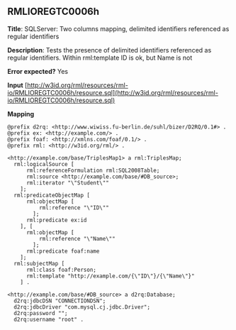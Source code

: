 ## RMLIOREGTC0006h

**Title**: SQLServer: Two columns mapping, delimited identifiers referenced as regular identifiers

**Description**: Tests the presence of delimited identifiers referenced as regular identifiers. Within rml:template ID is ok, but Name is not

**Error expected?** Yes

**Input**
 [http://w3id.org/rml/resources/rml-io/RMLIOREGTC0006h/resource.sql](http://w3id.org/rml/resources/rml-io/RMLIOREGTC0006h/resource.sql)

**Mapping**
```
@prefix d2rq: <http://www.wiwiss.fu-berlin.de/suhl/bizer/D2RQ/0.1#> .
@prefix ex: <http://example.com/> .
@prefix foaf: <http://xmlns.com/foaf/0.1/> .
@prefix rml: <http://w3id.org/rml/> .

<http://example.com/base/TriplesMap1> a rml:TriplesMap;
  rml:logicalSource [
      rml:referenceFormulation rml:SQL2008Table;
      rml:source <http://example.com/base/#DB_source>;
      rml:iterator "\"Student\""
    ];
  rml:predicateObjectMap [
      rml:objectMap [
          rml:reference "\"ID\""
        ];
      rml:predicate ex:id
    ], [
      rml:objectMap [
          rml:reference "\"Name\""
        ];
      rml:predicate foaf:name
    ];
  rml:subjectMap [
      rml:class foaf:Person;
      rml:template "http://example.com/{\"ID\"}/{\"Name\"}"
    ] .

<http://example.com/base/#DB_source> a d2rq:Database;
  d2rq:jdbcDSN "CONNECTIONDSN";
  d2rq:jdbcDriver "com.mysql.cj.jdbc.Driver";
  d2rq:password "";
  d2rq:username "root" .

```

